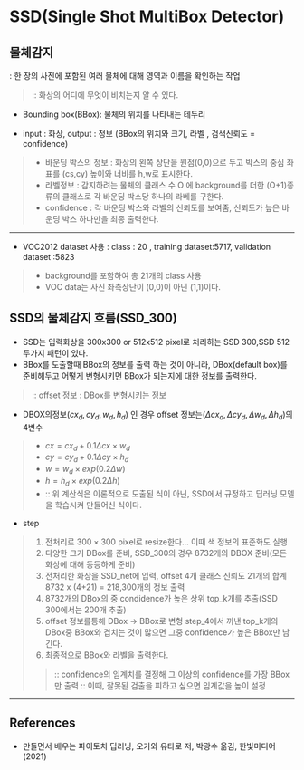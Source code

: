 # SSD(Single Shot MultiBox Detector)

## 물체감지
: 한 장의 사진에 포함된 여러 물체에 대해 영역과 이름을 확인하는 작업
> :: 화상의 어디에 무엇이 비치는지 알 수 있다.

- Bounding box(BBox): 물체의 위치를 나타내는 테두리 

- input : 화상, output : 정보 (BBox의 위치와 크기, 라벨 , 검색신뢰도 = confidence)
> - 바운딩 박스의 정보 : 화상의 왼쪽 상단을 원점(0,0)으로 두고 박스의 중심 좌표를 (cs,cy) 높이와 너비를  h,w로 표시한다.
> - 라벨정보 : 감지하려는 물체의 클래스 수 O 에 background를 더한 (O+1)종류의 클래스로 각 바운딩 박스당 하나의 라베를 구한다.
> - confidence : 각 바운딩 박스와 라벨의 신뢰도를 보여줌, 신뢰도가 높은 바운딩 박스 하나만을 최종 출력한다.

---

- VOC2012 dataset 사용 : class : 20 , training dataset:5717, validation dataset :5823
> - background를 포함하여 총 21개의 class 사용 
> - VOC data는 사진 좌측상단이 (0,0)이 아닌 (1,1)이다.

## SSD의 물체감지 흐름(SSD_300)
- SSD는 입력화상을 300x300 or 512x512 pixel로 처리하는 SSD 300,SSD 512 두가지 패턴이 있다. 
- BBox를 도출할때 BBox의 정보를 출력 하는 것이 아니라, DBox(default box)를 준비해두고 어떻게 변형시키면 BBox가 되는지에 대한 정보를 출력한다.
>::  offset 정보 : DBox를 변형시키는 정보
- DBOX의정보$(cx_d,cy_d,w_d,h_d)$ 인 경우 offset 정보는$(\Delta cx_d,\Delta cy_d,\Delta w_d,\Delta h_d)$의 4변수 
> - $cx = cx_d + 0.1\Delta cx \times w_d$
> - $cy = cy_d + 0.1\Delta cy \times h_d$
> - $w = w_d \times exp(0.2 \Delta w)$
> - $h = h_d \times exp(0.2 \Delta h)$
> - :: 위 계산식은 이론적으로 도출된 식이 아닌, SSD에서 규정하고 딥러닝 모델을 학습시켜 만들어신 식이다.

- step
> 1. 전처리로 $300 \times 300$ pixel로 resize한다... 이때 색 정보의 표준화도 실행
> 2. 다양한 크기 DBox를 준비, SSD_300의 경우 8732개의 DBOX 준비(모든 화상에 대해 동등하게 준비)
> 3. 전처리한 화상을 SSD_net에 입력, offset 4개 클래스 신뢰도 21개의 합계 8732 x (4+21) = 218,300개의 정보 출력
> 4. 8732개의 DBox의 중 condidence가 높은 상위 top_k개를 추출(SSD 300에서는 200개 추출)
> 5. offset 정보를통해 DBox -> BBox로 변형 step_4에서 꺼낸 top_k개의 DBox중 BBox와 겹치는 것이 많으면 그중 confidence가 높은 BBox만 남긴다.
> 6. 최종적으로 BBox와 라벨을 출력한다.
>> :: confidence의 임계치를 결정해 그 이상의 confidence를 가장 BBox만 출력 
>> :: 이때, 잘못된 검출을 피하고 싶으면 임계값을 높이 설정 

---

## References
- 만들면서 배우는 파이토치 딥러닝, 오가와 유타로 저, 박광수 옮김, 한빛미디어 (2021)
